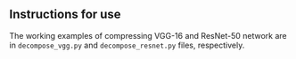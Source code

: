 ## Instructions for use
The working examples of compressing VGG-16 and ResNet-50 network are in `decompose_vgg.py` and `decompose_resnet.py` files, respectively.
